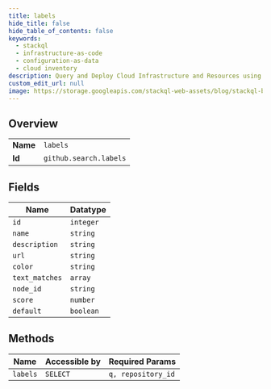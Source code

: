 ```yaml
---
title: labels
hide_title: false
hide_table_of_contents: false
keywords:
  - stackql
  - infrastructure-as-code
  - configuration-as-data
  - cloud inventory
description: Query and Deploy Cloud Infrastructure and Resources using SQL
custom_edit_url: null
image: https://storage.googleapis.com/stackql-web-assets/blog/stackql-blog-post-featured-image.png
---
```

  
    

## Overview
<table><tbody>
<tr><td><b>Name</b></td><td><code>labels</code></td></tr>
<tr><td><b>Id</b></td><td><code>github.search.labels</code></td></tr>
</tbody></table>

## Fields
| Name | Datatype |
| ---- | -------- |
| `id` | `integer` |
| `name` | `string` |
| `description` | `string` |
| `url` | `string` |
| `color` | `string` |
| `text_matches` | `array` |
| `node_id` | `string` |
| `score` | `number` |
| `default` | `boolean` |
## Methods
| Name | Accessible by | Required Params |
| ---- | ------------- | --------------- |
| `labels` | `SELECT` | `q, repository_id` |
